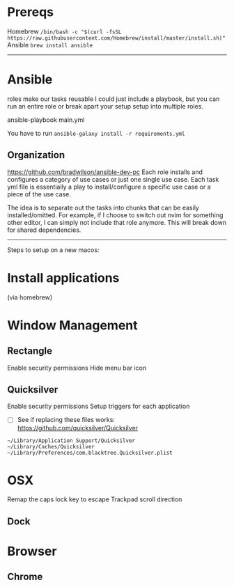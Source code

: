 # Prereqs
Homebrew
`/bin/bash -c "$(curl -fsSL https://raw.githubusercontent.com/Homebrew/install/master/install.sh)"`
Ansible
`brew install ansible`

---

# Ansible
roles make our tasks reusable
I could just include a playbook, but you can run an entire role or break apart your setup setup into multiple roles.

ansible-playbook main.yml

You have to run
`ansible-galaxy install -r requirements.yml`

## Organization
https://github.com/bradwilson/ansible-dev-pc
Each role installs and configures a category of use cases or just one single use case.
Each task yml file is essentially a play to install/configure a specific use case or a piece of the use case.

The idea is to separate out the tasks into chunks that can be easily installed/omitted.
For example, if I choose to switch out nvim for something other editor, I can simply not include that role anymore.
This will break down for shared dependencies.

---

Steps to setup on a new macos:

# Install applications
(via homebrew)

# Window Management
## Rectangle
Enable security permissions
Hide menu bar icon

## Quicksilver
Enable security permissions
Setup triggers for each application
- [ ] See if replacing these files works:
https://github.com/quicksilver/Quicksilver
```
~/Library/Application Support/Quicksilver
~/Library/Caches/Quicksilver
~/Library/Preferences/com.blacktree.Quicksilver.plist
```

# OSX
Remap the caps lock key to escape
Trackpad scroll direction
## Dock

# Browser
## Chrome
